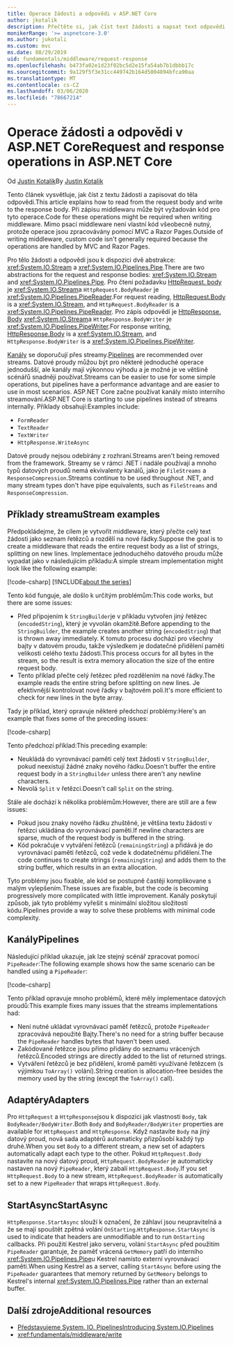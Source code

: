 ```yaml
---
title: Operace žádosti a odpovědi v ASP.NET Core
author: jkotalik
description: Přečtěte si, jak číst text žádosti a napsat text odpovědi v ASP.NET Core.
monikerRange: '>= aspnetcore-3.0'
ms.author: jukotali
ms.custom: mvc
ms.date: 08/29/2019
uid: fundamentals/middleware/request-response
ms.openlocfilehash: b473fa02e1d23f02bc5d2e15fa54ab7b1dbbb17c
ms.sourcegitcommit: 9a129f5f3e31cc449742b164d5004894bfca90aa
ms.translationtype: MT
ms.contentlocale: cs-CZ
ms.lasthandoff: 03/06/2020
ms.locfileid: "78667214"
---
```

# <a name="request-and-response-operations-in-aspnet-core"></a><span data-ttu-id="20291-103">Operace žádosti a odpovědi v ASP.NET Core</span><span class="sxs-lookup"><span data-stu-id="20291-103">Request and response operations in ASP.NET Core</span></span>

<span data-ttu-id="20291-104">Od [Justin Kotalik](https://github.com/jkotalik)</span><span class="sxs-lookup"><span data-stu-id="20291-104">By [Justin Kotalik](https://github.com/jkotalik)</span></span>

<span data-ttu-id="20291-105">Tento článek vysvětluje, jak číst z textu žádosti a zapisovat do těla odpovědi.</span><span class="sxs-lookup"><span data-stu-id="20291-105">This article explains how to read from the request body and write to the response body.</span></span> <span data-ttu-id="20291-106">Při zápisu middlewaru může být vyžadován kód pro tyto operace.</span><span class="sxs-lookup"><span data-stu-id="20291-106">Code for these operations might be required when writing middleware.</span></span> <span data-ttu-id="20291-107">Mimo psací middleware není vlastní kód všeobecně nutný, protože operace jsou zpracovávány pomocí MVC a Razor Pages.</span><span class="sxs-lookup"><span data-stu-id="20291-107">Outside of writing middleware, custom code isn't generally required because the operations are handled by MVC and Razor Pages.</span></span>

<span data-ttu-id="20291-108">Pro tělo žádosti a odpovědi jsou k dispozici dvě abstrakce: <xref:System.IO.Stream> a <xref:System.IO.Pipelines.Pipe>.</span><span class="sxs-lookup"><span data-stu-id="20291-108">There are two abstractions for the request and response bodies: <xref:System.IO.Stream> and <xref:System.IO.Pipelines.Pipe>.</span></span> <span data-ttu-id="20291-109">Pro čtení požadavku [HttpRequest. body](xref:Microsoft.AspNetCore.Http.HttpRequest.Body) je <xref:System.IO.Stream>a `HttpRequest.BodyReader` je <xref:System.IO.Pipelines.PipeReader>.</span><span class="sxs-lookup"><span data-stu-id="20291-109">For request reading, [HttpRequest.Body](xref:Microsoft.AspNetCore.Http.HttpRequest.Body) is a <xref:System.IO.Stream>, and `HttpRequest.BodyReader` is a <xref:System.IO.Pipelines.PipeReader>.</span></span> <span data-ttu-id="20291-110">Pro zápis odpovědí je [HttpResponse. Body](xref:Microsoft.AspNetCore.Http.HttpResponse.Body) <xref:System.IO.Stream>a `HttpResponse.BodyWriter` je <xref:System.IO.Pipelines.PipeWriter>.</span><span class="sxs-lookup"><span data-stu-id="20291-110">For response writing, [HttpResponse.Body](xref:Microsoft.AspNetCore.Http.HttpResponse.Body) is a <xref:System.IO.Stream>, and `HttpResponse.BodyWriter` is a <xref:System.IO.Pipelines.PipeWriter>.</span></span>

<span data-ttu-id="20291-111">[Kanály](/dotnet/standard/io/pipelines) se doporučují přes streamy.</span><span class="sxs-lookup"><span data-stu-id="20291-111">[Pipelines](/dotnet/standard/io/pipelines) are recommended over streams.</span></span> <span data-ttu-id="20291-112">Datové proudy můžou být pro některé jednoduché operace jednodušší, ale kanály mají výkonnou výhodu a je možné je ve většině scénářů snadněji používat.</span><span class="sxs-lookup"><span data-stu-id="20291-112">Streams can be easier to use for some simple operations, but pipelines have a performance advantage and are easier to use in most scenarios.</span></span> <span data-ttu-id="20291-113">ASP.NET Core začne používat kanály místo interního streamování.</span><span class="sxs-lookup"><span data-stu-id="20291-113">ASP.NET Core is starting to use pipelines instead of streams internally.</span></span> <span data-ttu-id="20291-114">Příklady obsahují:</span><span class="sxs-lookup"><span data-stu-id="20291-114">Examples include:</span></span>

* `FormReader`
* `TextReader`
* `TextWriter`
* `HttpResponse.WriteAsync`

<span data-ttu-id="20291-115">Datové proudy nejsou odebírány z rozhraní.</span><span class="sxs-lookup"><span data-stu-id="20291-115">Streams aren't being removed from the framework.</span></span> <span data-ttu-id="20291-116">Streamy se v rámci .NET i nadále používají a mnoho typů datových proudů nemá ekvivalenty kanálů, jako je `FileStreams` a `ResponseCompression`.</span><span class="sxs-lookup"><span data-stu-id="20291-116">Streams continue to be used throughout .NET, and many stream types don't have pipe equivalents, such as `FileStreams` and `ResponseCompression`.</span></span>

## <a name="stream-examples"></a><span data-ttu-id="20291-117">Příklady streamu</span><span class="sxs-lookup"><span data-stu-id="20291-117">Stream examples</span></span>

<span data-ttu-id="20291-118">Předpokládejme, že cílem je vytvořit middleware, který přečte celý text žádosti jako seznam řetězců a rozdělí na nové řádky.</span><span class="sxs-lookup"><span data-stu-id="20291-118">Suppose the goal is to create a middleware that reads the entire request body as a list of strings, splitting on new lines.</span></span> <span data-ttu-id="20291-119">Implementace jednoduchého datového proudu může vypadat jako v následujícím příkladu:</span><span class="sxs-lookup"><span data-stu-id="20291-119">A simple stream implementation might look like the following example:</span></span>

[!code-csharp[](request-response/samples/3.x/RequestResponseSample/Startup.cs?name=GetListOfStringsFromStream)]
[!INCLUDE[about the series](~/includes/code-comments-loc.md)]

<span data-ttu-id="20291-120">Tento kód funguje, ale došlo k určitým problémům:</span><span class="sxs-lookup"><span data-stu-id="20291-120">This code works, but there are some issues:</span></span>

* <span data-ttu-id="20291-121">Před připojením k `StringBuilder`je v příkladu vytvořen jiný řetězec (`encodedString`), který je vyvolán okamžitě.</span><span class="sxs-lookup"><span data-stu-id="20291-121">Before appending to the `StringBuilder`, the example creates another string (`encodedString`) that is thrown away immediately.</span></span> <span data-ttu-id="20291-122">K tomuto procesu dochází pro všechny bajty v datovém proudu, takže výsledkem je dodatečné přidělení paměti velikosti celého textu žádosti.</span><span class="sxs-lookup"><span data-stu-id="20291-122">This process occurs for all bytes in the stream, so the result is extra memory allocation the size of the entire request body.</span></span>
* <span data-ttu-id="20291-123">Tento příklad přečte celý řetězec před rozdělením na nové řádky.</span><span class="sxs-lookup"><span data-stu-id="20291-123">The example reads the entire string before splitting on new lines.</span></span> <span data-ttu-id="20291-124">Je efektivnější kontrolovat nové řádky v bajtovém poli.</span><span class="sxs-lookup"><span data-stu-id="20291-124">It's more efficient to check for new lines in the byte array.</span></span>

<span data-ttu-id="20291-125">Tady je příklad, který opravuje některé předchozí problémy:</span><span class="sxs-lookup"><span data-stu-id="20291-125">Here's an example that fixes some of the preceding issues:</span></span>

[!code-csharp[](request-response/samples/3.x/RequestResponseSample/Startup.cs?name=GetListOfStringsFromStreamMoreEfficient)]

<span data-ttu-id="20291-126">Tento předchozí příklad:</span><span class="sxs-lookup"><span data-stu-id="20291-126">This preceding example:</span></span>

* <span data-ttu-id="20291-127">Neukládá do vyrovnávací paměti celý text žádosti v `StringBuilder`, pokud neexistují žádné znaky nového řádku.</span><span class="sxs-lookup"><span data-stu-id="20291-127">Doesn't buffer the entire request body in a `StringBuilder` unless there aren't any newline characters.</span></span>
* <span data-ttu-id="20291-128">Nevolá `Split` v řetězci.</span><span class="sxs-lookup"><span data-stu-id="20291-128">Doesn't call `Split` on the string.</span></span>

<span data-ttu-id="20291-129">Stále ale dochází k několika problémům:</span><span class="sxs-lookup"><span data-stu-id="20291-129">However, there are still are a few issues:</span></span>

* <span data-ttu-id="20291-130">Pokud jsou znaky nového řádku zhuštěné, je většina textu žádosti v řetězci ukládána do vyrovnávací paměti.</span><span class="sxs-lookup"><span data-stu-id="20291-130">If newline characters are sparse, much of the request body is buffered in the string.</span></span>
* <span data-ttu-id="20291-131">Kód pokračuje v vytváření řetězců (`remainingString`) a přidává je do vyrovnávací paměti řetězců, což vede k dodatečnému přidělení.</span><span class="sxs-lookup"><span data-stu-id="20291-131">The code continues to create strings (`remainingString`) and adds them to the string buffer, which results in an extra allocation.</span></span>

<span data-ttu-id="20291-132">Tyto problémy jsou fixable, ale kód se postupně častěji komplikovane s malým vylepšením.</span><span class="sxs-lookup"><span data-stu-id="20291-132">These issues are fixable, but the code is becoming progressively more complicated with little improvement.</span></span> <span data-ttu-id="20291-133">Kanály poskytují způsob, jak tyto problémy vyřešit s minimální složitou složitostí kódu.</span><span class="sxs-lookup"><span data-stu-id="20291-133">Pipelines provide a way to solve these problems with minimal code complexity.</span></span>

## <a name="pipelines"></a><span data-ttu-id="20291-134">Kanály</span><span class="sxs-lookup"><span data-stu-id="20291-134">Pipelines</span></span>

<span data-ttu-id="20291-135">Následující příklad ukazuje, jak lze stejný scénář zpracovat pomocí `PipeReader`:</span><span class="sxs-lookup"><span data-stu-id="20291-135">The following example shows how the same scenario can be handled using a `PipeReader`:</span></span>

[!code-csharp[](request-response/samples/3.x/RequestResponseSample/Startup.cs?name=GetListOfStringFromPipe)]

<span data-ttu-id="20291-136">Tento příklad opravuje mnoho problémů, které měly implementace datových proudů:</span><span class="sxs-lookup"><span data-stu-id="20291-136">This example fixes many issues that the streams implementations had:</span></span>

* <span data-ttu-id="20291-137">Není nutné ukládat vyrovnávací paměť řetězců, protože `PipeReader` zpracovává nepoužité Bajty.</span><span class="sxs-lookup"><span data-stu-id="20291-137">There's no need for a string buffer because the `PipeReader` handles bytes that haven't been used.</span></span>
* <span data-ttu-id="20291-138">Zakódované řetězce jsou přímo přidány do seznamu vrácených řetězců.</span><span class="sxs-lookup"><span data-stu-id="20291-138">Encoded strings are directly added to the list of returned strings.</span></span>
* <span data-ttu-id="20291-139">Vytváření řetězců je bez přidělení, kromě paměti využívané řetězcem (s výjimkou `ToArray()` volání).</span><span class="sxs-lookup"><span data-stu-id="20291-139">String creation is allocation-free besides the memory used by the string (except the `ToArray()` call).</span></span>

## <a name="adapters"></a><span data-ttu-id="20291-140">Adaptéry</span><span class="sxs-lookup"><span data-stu-id="20291-140">Adapters</span></span>

<span data-ttu-id="20291-141">Pro `HttpRequest` a `HttpResponse`jsou k dispozici jak vlastnosti `Body`, tak `BodyReader/BodyWriter`.</span><span class="sxs-lookup"><span data-stu-id="20291-141">Both `Body` and `BodyReader/BodyWriter` properties are available for `HttpRequest` and `HttpResponse`.</span></span> <span data-ttu-id="20291-142">Když nastavíte `Body` na jiný datový proud, nová sada adaptérů automaticky přizpůsobí každý typ druhé.</span><span class="sxs-lookup"><span data-stu-id="20291-142">When you set `Body` to a different stream, a new set of adapters automatically adapt each type to the other.</span></span> <span data-ttu-id="20291-143">Pokud `HttpRequest.Body` nastavíte na nový datový proud, `HttpRequest.BodyReader` je automaticky nastaven na nový `PipeReader`, který zabalí `HttpRequest.Body`.</span><span class="sxs-lookup"><span data-stu-id="20291-143">If you set `HttpRequest.Body` to a new stream, `HttpRequest.BodyReader` is automatically set to a new `PipeReader` that wraps `HttpRequest.Body`.</span></span>

## <a name="startasync"></a><span data-ttu-id="20291-144">StartAsync</span><span class="sxs-lookup"><span data-stu-id="20291-144">StartAsync</span></span>

<span data-ttu-id="20291-145">`HttpResponse.StartAsync` slouží k označení, že záhlaví jsou neupravitelná a že se mají spouštět zpětná volání `OnStarting`.</span><span class="sxs-lookup"><span data-stu-id="20291-145">`HttpResponse.StartAsync` is used to indicate that headers are unmodifiable and to run `OnStarting` callbacks.</span></span> <span data-ttu-id="20291-146">Při použití Kestrel jako serveru, volání `StartAsync` před použitím `PipeReader` garantuje, že paměť vrácená `GetMemory` patří do interního <xref:System.IO.Pipelines.Pipe>u Kestrel namísto externí vyrovnávací paměti.</span><span class="sxs-lookup"><span data-stu-id="20291-146">When using Kestrel as a server, calling `StartAsync` before using the `PipeReader` guarantees that memory returned by `GetMemory` belongs to Kestrel's internal <xref:System.IO.Pipelines.Pipe> rather than an external buffer.</span></span>

## <a name="additional-resources"></a><span data-ttu-id="20291-147">Další zdroje</span><span class="sxs-lookup"><span data-stu-id="20291-147">Additional resources</span></span>

* [<span data-ttu-id="20291-148">Představujeme System. IO. Pipelines</span><span class="sxs-lookup"><span data-stu-id="20291-148">Introducing System.IO.Pipelines</span></span>](https://devblogs.microsoft.com/dotnet/system-io-pipelines-high-performance-io-in-net/)
* <xref:fundamentals/middleware/write>
